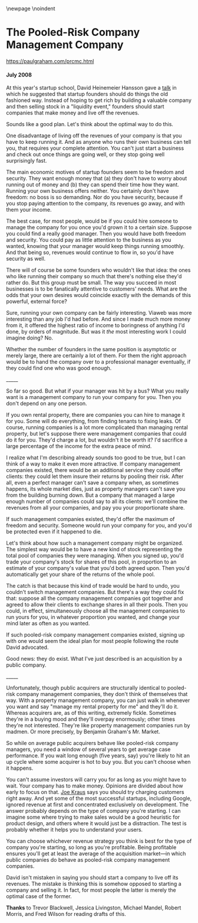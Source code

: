\newpage
\noindent

The Pooled\-Risk Company Management Company
===========================================


  

<https://paulgraham.com/prcmc.html>
  

#### July 2008


  

  

 At this year's startup school, David Heinemeier Hansson gave a
 [talk](http://www.omnisio.com/startupschool08/david-heinemeier-hansson-at-startup-school-08) 
 in which he suggested that startup founders
should do things the old fashioned way. Instead of hoping to get
rich by building a valuable company and then selling stock in a
"liquidity event," founders should start companies that make money
and live off the revenues.
   

  

 Sounds like a good plan. Let's think about the optimal way to do
this.
   

  

 One disadvantage of living off the revenues of your company is that
you have to keep running it. And as anyone who runs their own
business can tell you, that requires your complete attention. You
can't just start a business and check out once things are going
well, or they stop going well surprisingly fast.
   

  

 The main economic motives of startup founders seem to be freedom
and security. They want enough money that (a) they don't have to
worry about running out of money and (b) they can spend their time
how they want. Running your own business offers neither. You
certainly don't have freedom: no boss is so demanding. Nor do you
have security, because if you stop paying attention to the company,
its revenues go away, and with them your income.
   

  

 The best case, for most people, would be if you could hire someone
to manage the company for you once you'd grown it to a certain size.
Suppose you could find a really good manager. Then you would have
both freedom and security. You could pay as little attention to
the business as you wanted, knowing that your manager would keep
things running smoothly. And that being so, revenues would continue
to flow in, so you'd have security as well.
   

  

 There will of course be some founders who wouldn't like that idea:
the ones who like running their company so much that there's nothing
else they'd rather do. But this group must be small. The way you
succeed in most businesses is to be fanatically attentive
to customers' needs. What are the odds that your own desires would
coincide exactly with the demands of this powerful, external force?
   

  

 Sure, running your own company can be fairly interesting. Viaweb
was more interesting than any job I'd had before. And since I made
much more money from it, it offered the highest ratio of income to
boringness of anything I'd done, by orders of magnitude. But was
it
 *the* 
 most interesting work I could imagine doing? No.
   

  

 Whether the number of founders in the same position is asymptotic
or merely large, there are certainly a lot of them. For them the
right approach would be to hand the company over to a professional
manager eventually, if they could find one who was good enough.
   

  


 \_\_\_\_\_
 
  

  

 So far so good. But what if your manager was hit by a bus? What
you really want is a management company to run your company for
you. Then you don't depend on any one person.
   

  

 If you own rental property, there are companies you can hire to
manage it for you. Some will do everything, from finding tenants
to fixing leaks. Of course, running companies is a lot more
complicated than managing rental property, but let's suppose there
were management companies that could do it for you. They'd charge
a lot, but wouldn't it be worth it? I'd sacrifice a large percentage
of the income for the extra peace of mind.
   

  

 I realize what I'm describing already sounds too good to be true, but I
can think of a way to make it even more attractive. If
company management companies existed, there would be an additional
service they could offer clients: they could let them insure their
returns by pooling their risk. After all, even a perfect manager can't save a company
when, as sometimes happens, its whole market dies, just as property
managers can't save you from the building burning down. But a
company that managed a large enough number of companies could say
to all its clients: we'll combine the revenues from all your
companies, and pay you your proportionate share.
   

  

 If such management companies existed, they'd offer the maximum of
freedom and security. Someone would run your company for you, and
you'd be protected even if it happened to die.
   

  

 Let's think about how such a management company might be organized.
The simplest way would be to have a new kind of stock representing
the total pool of companies they were managing. When you signed
up, you'd trade your company's stock for shares of this pool, in
proportion to an estimate of your company's value that you'd both
agreed upon. Then you'd automatically get your share of the returns
of the whole pool.
   

  

 The catch is that because this kind of trade would be hard to undo,
you couldn't switch management companies. But there's a way they
could fix that: suppose all the company management companies got
together and agreed to allow their clients to exchange shares in
all their pools. Then you could, in effect, simultaneously choose
all the management companies to run yours for you, in whatever
proportion you wanted, and change your mind later as often as you
wanted.
   

  

 If such pooled\-risk company management companies existed, signing
up with one would seem the ideal plan for most people following the
route David advocated.
   

  

 Good news: they do exist. What I've just
described is an acquisition by a public company.
   

  


 \_\_\_\_\_
 
  

  

 Unfortunately, though public acquirers are structurally identical
to pooled\-risk company management companies, they don't think of
themselves that way. With a property management company, you can
just walk in whenever you want and say "manage my rental property
for me" and they'll do it. Whereas acquirers are, as of this
writing, extremely fickle. Sometimes they're in a buying mood and
they'll overpay enormously; other times they're not interested.
They're like property management companies run by madmen. Or more
precisely, by Benjamin Graham's Mr. Market.
   

  

 So while on average public acquirers behave like pooled\-risk company
managers, you need a window of several years to get average case
performance. If you wait long enough (five years, say) you're
likely to hit an up cycle where some acquirer is hot to buy you.
But you can't choose when it happens.
   

  

 You can't assume investors will carry you for as long as you might
have to wait. Your company has to make money. Opinions are divided
about how early to focus on that.
 [Joe Kraus](http://susanitsa.wordpress.com/2006/11/08/the-joe-kraus-qa-better-late/) 
 says you should try
charging customers right away. And yet some of the most successful
startups, including Google, ignored revenue at first and concentrated
exclusively on development. The answer probably depends on the
type of company you're starting. I can imagine some where trying
to make sales would be a good heuristic for product design, and
others where it would just be a distraction. The test is probably
whether it helps you to understand your users.
   

  

 You can choose whichever revenue strategy you think is best for the
type of company you're starting, so long as you're profitable.
Being profitable ensures you'll get at least the average of the
acquisition market—in which public companies do behave as pooled\-risk
company management companies.
   

  

 David isn't mistaken in saying you should start a company to live
off its revenues. The mistake is thinking this is somehow opposed
to starting a company and selling it. In fact, for most people the
latter is merely the optimal case of the former.
   

  

  

  

  

  

**Thanks** 
 to Trevor Blackwell, Jessica Livingston, Michael
Mandel, Robert Morris, and Fred Wilson for reading drafts of this.
   

  

  

  


